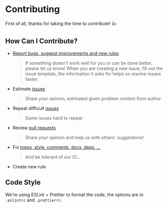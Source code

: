# Contributing

First of all, thanks for taking the time to contribute! :+1:

## How Can I Contribute?

[issues]: https://github.com/actool/eslint-plugin-actool/issues
[issues-new]: https://github.com/actool/eslint-plugin-actool/issues/new
[pr]: https://github.com/actool/eslint-plugin-actool/pulls
[pr-new]: https://github.com/actool/eslint-plugin-actool/compare

- [Report bugs, suggest improvements and new rules][issues-new]
   > If something doesn't work well for you or can be done better, please let us know! 
   When you are creating a new issue, fill out the issue template, the information it asks for helps us resolve issues faster.
- Estimate [issues][issues] 
   > Share your opinion, estimated given problem context from author
- Repeat difficult [issues][issues]
   > Some issues hard to repeat
- Review [pull requests][pr]
   > Share your opinion and help us with others' suggestions!
- Fix [typos, style, comments, docs, deps, ...][pr-new]
   > And be tolerant of our CI...
- Create new rule

<!--TODO Specify later

## Create New Rule

* Create a new file for the rule implementation in `src/rules`. File name should be lowercased, words must be separated by dashes (`-`).
* Create a test file `<rule name>.test.ts` in `test/rules`.
* Add the rule to `src/index.ts`.
* In folder `docs/rules` create a rule documentation file `<rule name>.md`
* In `README.md` add a reference to this documentation file.
* Run [Ruling](#ruling) test.

## Testing

To run unit tests:

```
yarn test
```

To run unit tests in watch mode:

```
yarn test --watch
```

And finally to run unit tests with coverage:

```
yarn test --coverage
```

## <a name="ruling"></a>Ruling

The ruling test is a special integration test which launches the analysis of a large code base,
and then compares those results to the set of expected issues (stored as snapshot files).
To have this code base locally:

```sh
git submodule update --init --recursive
```

To run the ruling test:

```sh
yarn ruling
yarn ruling --rule <rule-file-name> # to run ruling for a single rule
yarn ruling --update # to update the snapshots
yarn ruling --rule <rule-file-name> --update # it is possible to combine both options
```-->

## Code Style

We're using ESLint + Prettier to format the code, the options are in `.eslintrc` and `.prettierrc`.
